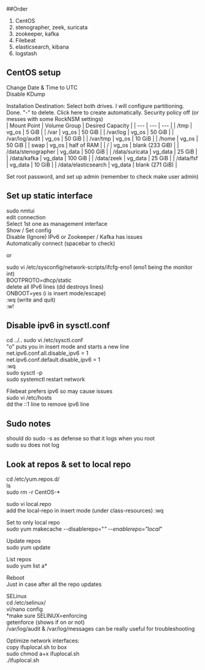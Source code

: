 ##Order
1. CentOS
1. stenographer, zeek, suricata
1. zookeeper, kafka
1. Filebeat
1. elasticsearch, kibana
1. logstash

## CentOS setup
Change Date & Time to UTC  
Disable KDump  

Installation Destination: Select both drives. I will configure partitioning. Done. "-" to delete. Click here to create automatically. Security policy off (or messes with some RockNSM settings)  
| Mount Point | Volume Group | Desired Capacity |
| --- | --- | --- |
| /tmp | vg_os | 5 GiB |
| /var | vg_os | 50 GiB  |
| /var/log | vg_os | 50 GiB  |
| /var/log/audit | vg_os | 50 GiB  |
| /var/tmp | vg_os | 10 GiB  |
| /home | vg_os | 50 GiB  |
| swap | vg_os | half of RAM |
| / | vg_os | blank (233 GiB) |
| /data/stenographer | vg_data | 500 GiB  |
| /data/suricata | vg_data | 25 GiB  |
| /data/kafka | vg_data | 100 GiB  |
| /data/zeek | vg_data | 25 GiB  |
| /data/fsf | vg_data | 10 GiB  |
| /data/elasticsearch | vg_data | blank (271 GiB) |

Set root password, and set up admin (remember to check make user admin)  

## Set up static interface
sudo nmtui  
edit connection  
Select 1st one as management interface  
Show / Set config  
Disable (Ignore) IPv6 or Zookeeper / Kafka has issues  
Automatically connect (spacebar to check)

or  

sudo vi /etc/sysconfig/network-scripts/ifcfg-eno1 (eno1 being the monitor int)  
BOOTPROTO=dhcp/static  
delete all IPv6 lines (dd destroys lines)  
ONBOOT=yes (i is insert mode/escape)  
:wq (write and quit)  
:w!  

## Disable ipv6 in sysctl.conf
cd ../..
sudo vi /etc/sysctl.conf  
"o" puts you in insert mode and starts a new line  
net.ipv6.conf.all.disable_ipv6 = 1  
net.ipv6.conf.default.disable_ipv6 = 1  
:wq  
sudo sysctl -p  
sudo systemctl restart network  

Filebeat prefers ipv6 so may cause issues  
sudo vi /etc/hosts  
dd the ::1 line to remove ipv6 line  

## Sudo notes
should do sudo -s as defense so that it logs when you root  
sudo su does not log  

## Look at repos & set to local repo
cd /etc/yum.repos.d/  
ls  
sudo rm -r CentOS-*  

sudo vi local.repo  
add the local-repo in insert mode  (under class-resources)
:wq  

Set to only local repo  
sudo yum makecache --disablerepo="*" --enablerepo="local*"  

Update repos  
sudo yum update  

List repos  
sudo yum list a*  

Reboot  
Just in case after all the repo updates  

SELinux  
cd /etc/selinux/  
vi/nano config  
*make sure SELINUX=enforcing  
getenforce (shows if on or not)  
/var/log/audit & /var/log/messages can be really useful for troubleshooting  

Optimize network interfaces:  
copy ifuplocal.sh to box  
sudo chmod a+x ifuplocal.sh  
./ifuplocal.sh  
